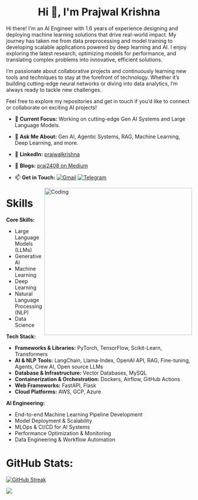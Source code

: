 <!DOCTYPE html>   
<html lang="en"> 
<head>
    <meta charset="UTF-8">  
    <meta http-equiv="X-UA-Compatible" content="IE=edge">  
    <meta name="viewport" content="width=device-width, initial-scale=1.0">  
 
<body>
    <h1 align="center">Hi 👋, I'm Prajwal Krishna</h1>



<p>Hi there! I'm an AI Engineer with 1.6 years of experience designing and deploying machine learning solutions that drive real-world impact. My journey has taken me from data preprocessing and model training to developing scalable applications powered by deep learning and AI. I enjoy exploring the latest research, optimizing models for performance, and translating complex problems into innovative, efficient solutions.

I’m passionate about collaborative projects and continuously learning new tools and techniques to stay at the forefront of technology. Whether it’s building cutting-edge neural networks or diving into data analytics, I’m always ready to tackle new challenges.

Feel free to explore my repositories and get in touch if you’d like to connect or collaborate on exciting AI projects!</p>


- 🔭 **Current Focus:** Working on cutting-edge Gen AI Systems and Large Language Models.
- 💬 **Ask Me About:** Gen AI, Agentic Systems, RAG, Machine Learning, Deep Learning, and more.
- 📝 **LinkedIn:** [prajwalkrishna](https://www.linkedin.com/in/prajwalkrishna/)
- 📝 **Blogs:** [praj2408 on Medium](https://medium.com/@praj2408)

- 📫 **Get in Touch:**
[![Gmail](https://img.shields.io/badge/Gmail-D14836?style=flat&logo=gmail&logoColor=white)](https://mail.google.com/mail/?view=cm&tf=0&to=prajwalgbdr03@gmail.com)  [![Telegram](https://img.shields.io/badge/Telegram-2CA5E0?style=flat&logo=telegram&logoColor=white)](https://t.me/mrpark2408)

<img align="right" alt="Coding" width="400" src="https://i.pinimg.com/originals/54/e3/7d/54e37d8074ebcde1d96c77d7b2a7f310.gif">

<!-- <img class="align" align="center" alt="GIF" src="https://github.com/abhisheknaiidu/abhisheknaiidu/blob/master/code.gif?raw=true" width="500" height="320" /> -->

# Skills

**Core Skills:**  
- Large Language Models (LLMs)  
- Generative AI  
- Machine Learning  
- Deep Learning  
- Natural Language Processing (NLP)  
- Data Science  

**Tech Stack:**  
- **Frameworks & Libraries:** PyTorch, TensorFlow, Scikit-Learn, Transformers  
- **AI & NLP Tools:** LangChain, Llama-Index, OpenAI API, RAG, Fine-tuning, Agents, Crew AI, Open source LLMs  
- **Database & Infrastructure:** Vector Databases, MySQL  
- **Containerization & Orchestration:** Dockers, Airflow, GitHub Actions  
- **Web Frameworks:** FastAPI, Flask  
- **Cloud Platforms:** AWS, GCP, Azure  

**AI Engineering:**  
- End-to-end Machine Learning Pipeline Development  
- Model Deployment & Scalability  
- MLOps & CI/CD for AI Systems  
- Performance Optimization & Monitoring  
- Data Engineering & Workflow Automation

# GitHub Stats:
<!-- ![](https://github-readme-streak-stats.herokuapp.com/?user=praj2408&theme=default&hide_border=false)<br/> -->
<!-- [![GitHub Streak](https://streak-stats.demolab.com?user=praj2408)](https://git.io/streak-stats) -->

<!-- [![GitHub Streak](https://streak-stats.demolab.com?user=praj2408)](https://git.io/streak-stats)-->

[![GitHub Streak](https://streak-stats.demolab.com?user=praj2408&mode=weekly)](https://git.io/streak-stats)

<!--![](https://github-profile-summary-cards.vercel.app/api/cards/profile-details?username=praj2408&theme=vue) -->



[![](https://visitcount.itsvg.in/api?id=praj2408&icon=5&color=3)](https://visitcount.itsvg.in)    
